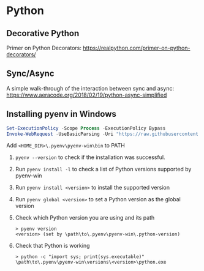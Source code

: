 
# Python

## Decorative Python

Primer on Python Decorators: <https://realpython.com/primer-on-python-decorators/>

## Sync/Async

A simple walk-through of the interaction between sync and async: <https://www.aeracode.org/2018/02/19/python-async-simplified>

## Installing pyenv in Windows

```powershell
Set-ExecutionPolicy -Scope Process -ExecutionPolicy Bypass
Invoke-WebRequest -UseBasicParsing -Uri "https://raw.githubusercontent.com/pyenv-win/pyenv-win/master/pyenv-win/install-pyenv-win.ps1" -OutFile "./install-pyenv-win.ps1"; &"./install-pyenv-win.ps1"
```

Add `<HOME_DIR>\.pyenv\pyenv-win\bin` to PATH

1. `pyenv --version` to check if the installation was successful.    
2. Run `pyenv install -l` to check a list of Python versions supported by pyenv-win
3. Run `pyenv install <version>` to install the supported version    
4. Run `pyenv global <version>` to set a Python version as the global version
5. Check which Python version you are using and its path
    
    ```
    > pyenv version
    <version> (set by \path\to\.pyenv\pyenv-win\.python-version)
    ```
    
6. Check that Python is working
    
    ```
    > python -c "import sys; print(sys.executable)"
    \path\to\.pyenv\pyenv-win\versions\<version>\python.exe
    ```
